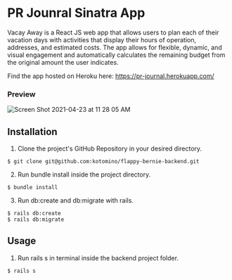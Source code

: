 # PR Jounral Sinatra App

Vacay Away is a React JS web app that allows users to plan each of their vacation days with activities that display their hours of operation, addresses, and estimated costs. The app allows for flexible, dynamic, and visual engagement and automatically calculates the remaining budget from the original amount the user indicates. 

Find the app hosted on Heroku here: https://pr-journal.herokuapp.com/


### Preview

![Screen Shot 2021-04-23 at 11 28 05 AM](https://user-images.githubusercontent.com/73256077/115894263-105ad480-a427-11eb-9243-c5ee6a149af0.png)

## Installation

 1. Clone the project's GitHub Repository in your desired directory.
 ```
 $ git clone git@github.com:kotomino/flappy-bernie-backend.git
 ```
2. Run bundle install inside the project directory.
``` 
$ bundle install
```
3. Run db:create and db:migrate with rails.
```
$ rails db:create
$ rails db:migrate
```

## Usage
1. Run rails s in terminal inside the backend project folder.
```
$ rails s
```
